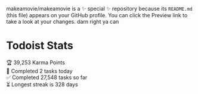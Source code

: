 makeamovie/makeamovie is a ✨ special ✨ repository because its `README.md` (this file) appears on your GitHub profile.
You can click the Preview link to take a look at your changes. darn right ya can

# Todoist Stats

<!-- TODO-IST:START -->
🏆  39,253 Karma Points           
🌸  Completed 2 tasks today           
✅  Completed 27,548 tasks so far           
⏳  Longest streak is 328 days
<!-- TODO-IST:END -->